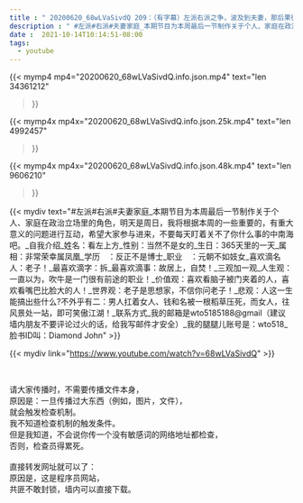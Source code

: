 ```yaml
---
title : " 20200620_68wLVaSivdQ 209：（有字幕）左派右派之争，波及到夫妻，那后果很严重。其实中南海和白宫的真相到底是什么，全部都在胡说，对你没什么鸟用，还是回到现实节目中来吧。 "
description : " #左派#右派#夫妻家庭_本期节目为本周最后一节制作关于个人、家庭在政治立场里的角色，明天是周日，我将根据本周的一些重要的，有重大意义的问题进行互动，希望大家参与进来，不要每天盯着关不了你什么事的中南海吧。_自我介绍_姓名：看左上方_性别：当然不是女的_生日：365天里的一天_属相：非常荣幸属凤凰_学历　：反正不是博士_职业　：元朝不如妓女_喜欢滴名人：老子！_最喜欢滴字：拆_最喜欢滴事：故居上，自焚！_三观加一观_人生观：一直以为，吹牛是一门很有前途的职业！_价值观：喜欢看脑子被门夹着的人，喜欢看嘴巴比脸大的人！_世界观：老子是思想家，不信你问老子！_悲观：人这一生能搞出些什么?不外乎有二：男人扛着女人、钱和名被一根稻草压死，而女人，往风景处一站，即可笑傲江湖！_联系方式_我的邮箱是wto5185188@gmail（建议墙内朋友不要评论过火的话，给我写邮件才安全）_我的腿腿儿账号是：wto518_脸书ID叫：Diamond John "
date :  2021-10-14T10:14:51-08:00
tags:
  - youtube
---
```


{{< mymp4 mp4="20200620_68wLVaSivdQ.info.json.mp4" 
text="len 34361212"
>}}

{{< mymp4x  mp4x="20200620_68wLVaSivdQ.info.json.25k.mp4"
text="len 4992457"
>}}

{{< mymp4x  mp4x="20200620_68wLVaSivdQ.info.json.48k.mp4"
text="len 9606210"
>}}


{{< mydiv text="#左派#右派#夫妻家庭_本期节目为本周最后一节制作关于个人、家庭在政治立场里的角色，明天是周日，我将根据本周的一些重要的，有重大意义的问题进行互动，希望大家参与进来，不要每天盯着关不了你什么事的中南海吧。_自我介绍_姓名：看左上方_性别：当然不是女的_生日：365天里的一天_属相：非常荣幸属凤凰_学历　：反正不是博士_职业　：元朝不如妓女_喜欢滴名人：老子！_最喜欢滴字：拆_最喜欢滴事：故居上，自焚！_三观加一观_人生观：一直以为，吹牛是一门很有前途的职业！_价值观：喜欢看脑子被门夹着的人，喜欢看嘴巴比脸大的人！_世界观：老子是思想家，不信你问老子！_悲观：人这一生能搞出些什么?不外乎有二：男人扛着女人、钱和名被一根稻草压死，而女人，往风景处一站，即可笑傲江湖！_联系方式_我的邮箱是wto5185188@gmail（建议墙内朋友不要评论过火的话，给我写邮件才安全）_我的腿腿儿账号是：wto518_脸书ID叫：Diamond John" >}}
<br>

{{< mydiv link="https://www.youtube.com/watch?v=68wLVaSivdQ" >}}


<br>

请大家传播时，不需要传播文件本身，<br>
原因是：一旦传播过大东西（例如，图片，文件），<br>
就会触发检查机制。<br>
我不知道检查机制的触发条件。<br>
但是我知道，不会说你传一个没有敏感词的网络地址都检查，<br>
否则，检查员得累死。<br><br>
直接转发网址就可以了：<br>
原因是，这是程序员网站，<br>
共匪不敢封锁，墙内可以直接下载。


